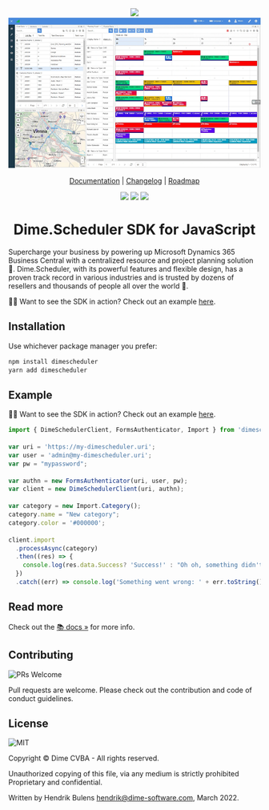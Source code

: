 <div align="center">
<img src="https://cdn.dimescheduler.com/dime-scheduler/Dime.Scheduler-Black.svg" height="100px" />
</div>

<div align="center">
<img src="assets/app.webp" height="300px" />
</div>

<p align="center">
  <a href="https://docs.dimescheduler.com">Documentation</a> |
  <a href="https://docs.dimescheduler.com/history">Changelog</a> |
  <a href="https://docs.dimescheduler.com/roadmap">Roadmap</a>
</p>

<div align="center">
  <img src="https://github.com/dime-scheduler/sdk-js/actions/workflows/ci.yml/badge.svg?branch=master" />
  <img src="https://img.shields.io/npm/v/dimescheduler?style=flat-square" />
  <img src="https://img.shields.io/npm/l/dimescheduler" />
</div>


<h1 align="center"> Dime.Scheduler SDK for JavaScript</h1>

Supercharge your business by powering up Microsoft Dynamics 365 Business Central with a centralized resource and project planning solution 📅. Dime.Scheduler, with its powerful features and flexible design, has a proven track record in various industries and is trusted by dozens of resellers and thousands of people all over the world 🚀.

🧑‍🏫 Want to see the SDK in action? Check out an example [here](https://stackblitz.com/edit/ds-category?file=index.js).

## Installation

Use whichever package manager you prefer:

```bash
npm install dimescheduler
yarn add dimescheduler
```

## Example

🧑‍🏫 Want to see the SDK in action? Check out an example [here](https://stackblitz.com/edit/ds-category?file=index.js).

```javascript
import { DimeSchedulerClient, FormsAuthenticator, Import } from 'dimescheduler';

var uri = 'https://my-dimescheduler.uri';
var user = 'admin@my-dimescheduler.uri';
var pw = "mypassword";

var authn = new FormsAuthenticator(uri, user, pw);
var client = new DimeSchedulerClient(uri, authn);

var category = new Import.Category();
category.name = "New category";
category.color = '#000000';

client.import
  .processAsync(category)
  .then((res) => {    
    console.log(res.data.Success? 'Success!' : "Oh oh, something didn't quite go well.";);
  })
  .catch((err) => console.log('Something went wrong: ' + err.toString()));
```

## Read more

Check out the [📚 docs »](https://sdk.dimescheduler.com) for more info.

## Contributing

![PRs Welcome](https://img.shields.io/badge/PRs-welcome-brightgreen.svg?style=flat-square)

Pull requests are welcome. Please check out the contribution and code of conduct guidelines.

## License

![MIT](https://img.shields.io/badge/License-MIT-brightgreen.svg?style=flat-square)

Copyright © Dime CVBA - All rights reserved.

Unauthorized copying of this file, via any medium is strictly prohibited Proprietary and confidential.

Written by Hendrik Bulens hendrik@dime-software.com, March 2022.

